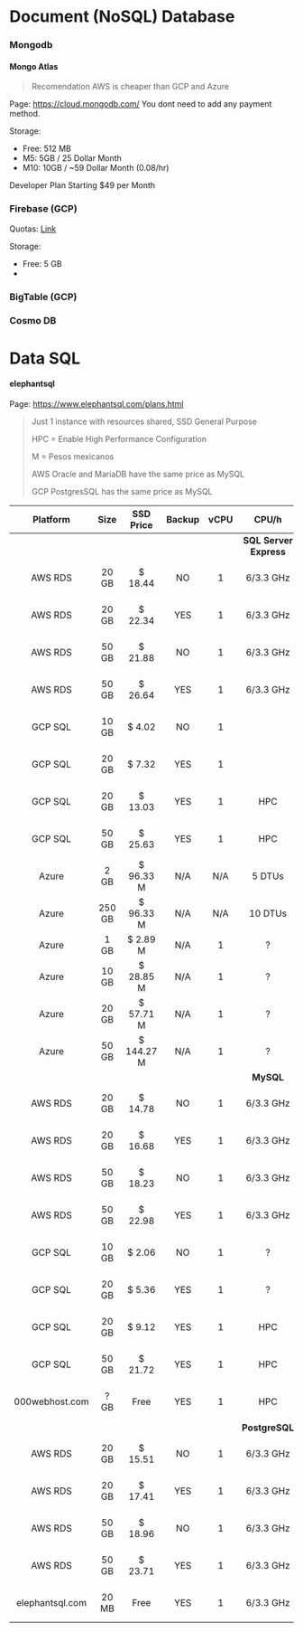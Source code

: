 # Document (NoSQL) Database

### Mongodb

#### Mongo Atlas

> Recomendation AWS is cheaper than GCP and Azure

Page: https://cloud.mongodb.com/
You dont need to add any payment method.

Storage:
- Free: 512 MB
- M5: 5GB / 25 Dollar Month
- M10: 10GB / ~59 Dollar Month (0.08/hr)

Developer Plan Starting $49 per Month

### Firebase (GCP)

Quotas: [Link](https://console.cloud.google.com/appengine/quotadetails?project=burnished-yeti-181214&authuser=0)

Storage: 
- Free: 5 GB
- 

### BigTable (GCP) 

### Cosmo DB


# Data SQL

#### elephantsql

Page: https://www.elephantsql.com/plans.html

> Just 1 instance with resources shared, SSD General Purpose
>
> HPC = Enable High Performance Configuration
>
> M = Pesos mexicanos
>
> AWS Oracle and MariaDB have the same price as MySQL
>
> GCP PostgresSQL has the same price as MySQL 

| Platform |  Size  | SSD Price  | Backup | vCPU | CPU/h     | RAM GB | Plan            | Server                |
|:--------:|:------:|:----------:|:------:|:----:|:---------:|:------:|:--------------- | :-------------------- |
|||||| **SQL Server Express** ||
| AWS RDS  |  20 GB | $  18.44   |  NO    | 1    | 6/3.3 GHz | 1      | db.t2.micro     | US East (N. Virginia) |
| AWS RDS  |  20 GB | $  22.34   |  YES   | 1    | 6/3.3 GHz | 1      | db.t2.micro     | US East (N. Virginia) |
| AWS RDS  |  50 GB | $  21.88   |  NO    | 1    | 6/3.3 GHz | 1      | db.t2.micro     | US East (N. Virginia) |
| AWS RDS  |  50 GB | $  26.64   |  YES   | 1    | 6/3.3 GHz | 1      | db.t2.micro     | US East (N. Virginia) |
| GCP SQL  |  10 GB | $   4.02   |  NO    | 1    |           | 3.75   | N/A             | lowa (us-central1)    |
| GCP SQL  |  20 GB | $   7.32   |  YES   | 1    |           | 3.75   | N/A             | lowa (us-central1)    |
| GCP SQL  |  20 GB | $  13.03   |  YES   | 1    | HPC       | 3.75   | N/A             | lowa (us-central1)    |
| GCP SQL  |  50 GB | $  25.63   |  YES   | 1    | HPC       | 3.75   | N/A             | lowa (us-central1)    |
| Azure    |   2 GB | $  96.33 M |  N/A   | N/A  |  5 DTUs   | N/A    | N/A             | East US               |
| Azure    | 250 GB | $  96.33 M |  N/A   | N/A  | 10 DTUs   | N/A    | N/A             | East US               |
| Azure    |   1 GB | $   2.89 M |  N/A   | 1    | ?         | 3      | General Purpose | East US               |
| Azure    |  10 GB | $  28.85 M |  N/A   | 1    | ?         | 3      | General Purpose | East US               |
| Azure    |  20 GB | $  57.71 M |  N/A   | 1    | ?         | 3      | General Purpose | East US               |
| Azure    |  50 GB | $ 144.27 M |  N/A   | 1    | ?         | 3      | General Purpose | East US               |
|||||| **MySQL** ||
| AWS RDS  |  20 GB | $  14.78   |  NO    | 1    | 6/3.3 GHz | 1      | db.t2.micro     | US East (N. Virginia) |
| AWS RDS  |  20 GB | $  16.68   |  YES   | 1    | 6/3.3 GHz | 1      | db.t2.micro     | US East (N. Virginia) |
| AWS RDS  |  50 GB | $  18.23   |  NO    | 1    | 6/3.3 GHz | 1      | db.t2.micro     | US East (N. Virginia) |
| AWS RDS  |  50 GB | $  22.98   |  YES   | 1    | 6/3.3 GHz | 1      | db.t2.micro     | US East (N. Virginia) |
| GCP SQL  |  10 GB | $   2.06   |  NO    | 1    | ?         | 3.75   | db-f1-micro     | lowa (us-central1)    |
| GCP SQL  |  20 GB | $   5.36   |  YES   | 1    | ?         | 3.75   | db-f1-micro     | lowa (us-central1)    |
| GCP SQL  |  20 GB | $   9.12   |  YES   | 1    | HPC       | 3.75   | db-f1-micro     | lowa (us-central1)    |
| GCP SQL  |  50 GB | $  21.72   |  YES   | 1    | HPC       | 3.75   | db-f1-micro     | lowa (us-central1)    |
| 000webhost.com |  ? GB | Free  |  YES   | 1    | HPC       | 3.75   | db-f1-micro     | lowa (us-central1)    |
|||||| **PostgreSQL** ||
| AWS RDS  |  20 GB | $  15.51   |  NO    | 1    | 6/3.3 GHz | 1      | db.t2.micro     | US East (N. Virginia) |
| AWS RDS  |  20 GB | $  17.41   |  YES   | 1    | 6/3.3 GHz | 1      | db.t2.micro     | US East (N. Virginia) |
| AWS RDS  |  50 GB | $  18.96   |  NO    | 1    | 6/3.3 GHz | 1      | db.t2.micro     | US East (N. Virginia) |
| AWS RDS  |  50 GB | $  23.71   |  YES   | 1    | 6/3.3 GHz | 1      | db.t2.micro     | US East (N. Virginia) |
| elephantsql.com| 20 MB | Free  |  YES   | 1    | 6/3.3 GHz | 1      | Free            | US East (N. Virginia) |